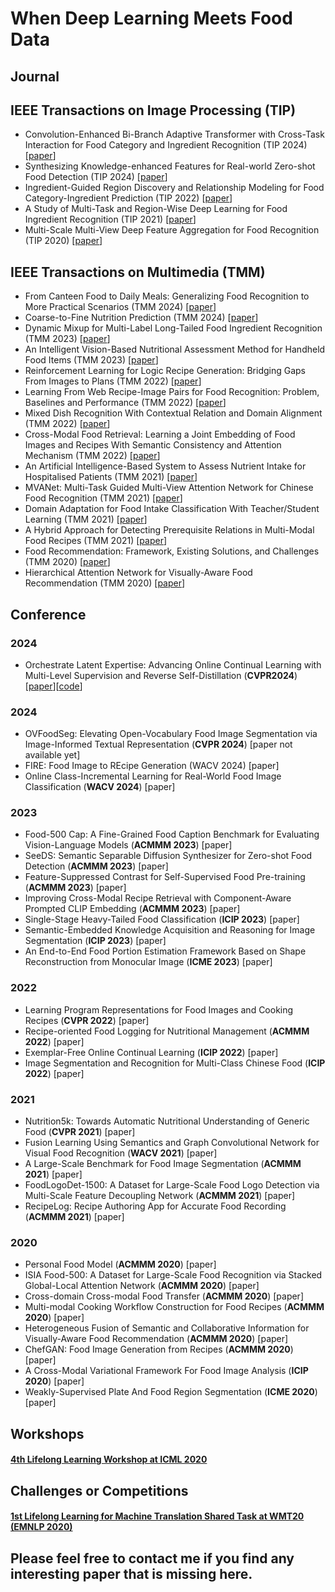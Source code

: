 # When Deep Learning Meets Food Data
## Journal
## IEEE Transactions on Image Processing (TIP)
- <a name="todo"></a> Convolution-Enhanced Bi-Branch Adaptive Transformer with Cross-Task Interaction for Food Category and Ingredient Recognition (TIP 2024) [[paper](https://ieeexplore.ieee.org/abstract/document/10471331)]
- <a name="todo"></a> Synthesizing Knowledge-enhanced Features for Real-world Zero-shot Food Detection (TIP 2024) [[paper](https://ieeexplore.ieee.org/abstract/document/10423421)]
- <a name="todo"></a> Ingredient-Guided Region Discovery and Relationship Modeling for Food Category-Ingredient Prediction (TIP 2022) [[paper](https://ieeexplore.ieee.org/document/9846887)]
- <a name="todo"></a> A Study of Multi-Task and Region-Wise Deep Learning for Food Ingredient Recognition (TIP 2021) [[paper](https://ieeexplore.ieee.org/document/9305995)]
- <a name="todo"></a> Multi-Scale Multi-View Deep Feature Aggregation for Food Recognition (TIP 2020) [[paper](https://ieeexplore.ieee.org/document/8779586)]
## IEEE Transactions on Multimedia (TMM)
- <a name="todo"></a> From Canteen Food to Daily Meals: Generalizing Food Recognition to More Practical Scenarios (TMM 2024) [[paper](https://ieeexplore.ieee.org/document/10453509)]
- <a name="todo"></a> Coarse-to-Fine Nutrition Prediction (TMM 2024) [[paper](https://ieeexplore.ieee.org/document/10246427)]
- <a name="todo"></a> Dynamic Mixup for Multi-Label Long-Tailed Food Ingredient Recognition (TMM 2023) [[paper](https://ieeexplore.ieee.org/document/9794570)]
- <a name="todo"></a> An Intelligent Vision-Based Nutritional Assessment Method for Handheld Food Items (TMM 2023) [[paper](https://ieeexplore.ieee.org/document/9861722)]
- <a name="todo"></a> Reinforcement Learning for Logic Recipe Generation: Bridging Gaps From Images to Plans (TMM 2022) [[paper](https://ieeexplore.ieee.org/document/9318510)]
- <a name="todo"></a> Learning From Web Recipe-Image Pairs for Food Recognition: Problem, Baselines and Performance (TMM 2022) [[paper](https://ieeexplore.ieee.org/document/9594708)]
- <a name="todo"></a> Mixed Dish Recognition With Contextual Relation and Domain Alignment (TMM 2022) [[paper](https://ieeexplore.ieee.org/document/9411739)]
- <a name="todo"></a> Cross-Modal Food Retrieval: Learning a Joint Embedding of Food Images and Recipes With Semantic Consistency and Attention Mechanism (TMM 2022) [[paper](https://ieeexplore.ieee.org/document/9439970)]
- <a name="todo"></a> An Artificial Intelligence-Based System to Assess Nutrient Intake for Hospitalised Patients (TMM 2021) [[paper](https://ieeexplore.ieee.org/document/9091215)]
- <a name="todo"></a> MVANet: Multi-Task Guided Multi-View Attention Network for Chinese Food Recognition (TMM 2021) [[paper](https://ieeexplore.ieee.org/document/9214438)]
- <a name="todo"></a> Domain Adaptation for Food Intake Classification With Teacher/Student Learning (TMM 2021) [[paper](https://ieeexplore.ieee.org/document/9261115)]
- <a name="todo"></a> A Hybrid Approach for Detecting Prerequisite Relations in Multi-Modal Food Recipes (TMM 2021) [[paper](https://ieeexplore.ieee.org/document/9288707)]
- <a name="todo"></a> Food Recommendation: Framework, Existing Solutions, and Challenges (TMM 2020) [[paper](https://ieeexplore.ieee.org/document/8930090)]
- <a name="todo"></a> Hierarchical Attention Network for Visually-Aware Food Recommendation (TMM 2020) [[paper](https://ieeexplore.ieee.org/document/8859291)]
## Conference 

### 2024
- <a name="todo"></a> Orchestrate Latent Expertise: Advancing Online Continual Learning with Multi-Level Supervision and Reverse Self-Distillation (**CVPR2024**)[[paper](https://arxiv.org/abs/2404.00417)][[code](https://github.com/AnAppleCore/MOSE)]
### 2024
- <a name="todo"></a> OVFoodSeg: Elevating Open-Vocabulary Food Image Segmentation via Image-Informed Textual Representation (**CVPR 2024**) [paper not available yet]
- <a name="todo"></a> FIRE: Food Image to REcipe Generation (WACV 2024) [paper]
- <a name="todo"></a> Online Class-Incremental Learning for Real-World Food Image Classification (**WACV 2024**) [paper]
### 2023
- <a name="todo"></a> Food-500 Cap: A Fine-Grained Food Caption Benchmark for Evaluating Vision-Language Models (**ACMMM 2023**) [paper]
- <a name="todo"></a> SeeDS: Semantic Separable Diffusion Synthesizer for Zero-shot Food Detection (**ACMMM 2023**) [paper]
- <a name="todo"></a> Feature-Suppressed Contrast for Self-Supervised Food Pre-training (**ACMMM 2023**) [paper]
- <a name="todo"></a> Improving Cross-Modal Recipe Retrieval with Component-Aware Prompted CLIP Embedding (**ACMMM 2023**) [paper]
- <a name="todo"></a> Single-Stage Heavy-Tailed Food Classification (**ICIP 2023**) [paper]
- <a name="todo"></a> Semantic-Embedded Knowledge Acquisition and Reasoning for Image Segmentation (**ICIP 2023**) [paper]
- <a name="todo"></a> An End-to-End Food Portion Estimation Framework Based on Shape Reconstruction from Monocular Image (**ICME 2023**) [paper]
### 2022
- <a name="todo"></a> Learning Program Representations for Food Images and Cooking Recipes (**CVPR 2022**) [paper]
- <a name="todo"></a> Recipe-oriented Food Logging for Nutritional Management (**ACMMM 2022**) [paper]
- <a name="todo"></a> Exemplar-Free Online Continual Learning (**ICIP 2022**) [paper]
- <a name="todo"></a> Image Segmentation and Recognition for Multi-Class Chinese Food (**ICIP 2022**) [paper]
### 2021
- <a name="todo"></a> Nutrition5k: Towards Automatic Nutritional Understanding of Generic Food (**CVPR 2021**) [paper]
- <a name="todo"></a> Fusion Learning Using Semantics and Graph Convolutional Network for Visual Food Recognition (**WACV 2021**) [paper]
- <a name="todo"></a> A Large-Scale Benchmark for Food Image Segmentation (**ACMMM 2021**) [paper]
- <a name="todo"></a> FoodLogoDet-1500: A Dataset for Large-Scale Food Logo Detection via Multi-Scale Feature Decoupling Network (**ACMMM 2021**) [paper]
- <a name="todo"></a> RecipeLog: Recipe Authoring App for Accurate Food Recording (**ACMMM 2021**) [paper]
### 2020
- <a name="todo"></a> Personal Food Model (**ACMMM 2020**) [paper]
- <a name="todo"></a> ISIA Food-500: A Dataset for Large-Scale Food Recognition via Stacked Global-Local Attention Network (**ACMMM 2020**) [paper]
- <a name="todo"></a> Cross-domain Cross-modal Food Transfer (**ACMMM 2020**) [paper]
- <a name="todo"></a> Multi-modal Cooking Workflow Construction for Food Recipes (**ACMMM 2020**) [paper]
- <a name="todo"></a> Heterogeneous Fusion of Semantic and Collaborative Information for Visually-Aware Food Recommendation (**ACMMM 2020**) [paper]
- <a name="todo"></a> ChefGAN: Food Image Generation from Recipes (**ACMMM 2020**) [paper]
- <a name="todo"></a> A Cross-Modal Variational Framework For Food Image Analysis (**ICIP 2020**) [paper]
- <a name="todo"></a> Weakly-Supervised Plate And Food Region Segmentation (**ICME 2020**) [paper]

## Workshops
#### [4th Lifelong Learning Workshop at ICML 2020](https://lifelongml.github.io/)


## Challenges or Competitions
#### [1st Lifelong Learning for Machine Translation Shared Task at WMT20 (EMNLP 2020)](http://www.statmt.org/wmt20/lifelong-learning-task.html)

## Please feel free to contact me if you find any interesting paper that is missing here.


